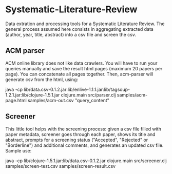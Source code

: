 Systematic-Literature-Review
============================

Data extration and processing tools for a Systematic Literature Review. The general process assumed here consists in aggregating extracted data (author, year, title, abstract) into a csv file and screen the csv.


ACM parser
----------

ACM online library does not like data crawlers. You will have to run your queries manually and save the result html pages (maximum 20 papers per page). You can concatenate all pages together. Then, acm-parser will generate csv from the html, using:

java -cp lib/data.csv-0.1.2.jar:lib/enlive-1.1.1.jar:lib/tagsoup-1.2.1.jar:lib/clojure-1.5.1.jar clojure.main src/parser.clj samples/acm-page.html samples/acm-out.csv "query_content"


Screener
--------

This little tool helps with the screening process: given a csv file filled with paper metadata, screener goes through each paper, shows its title and abstract, prompts for a screening status ("Accepted", "Rejected" or "Borderline") and additional comments, and generates an updated csv file. Sample use:

java -cp lib/clojure-1.5.1.jar:lib/data.csv-0.1.2.jar clojure.main src/screener.clj samples/screen-test.csv samples/screen-result.csv
